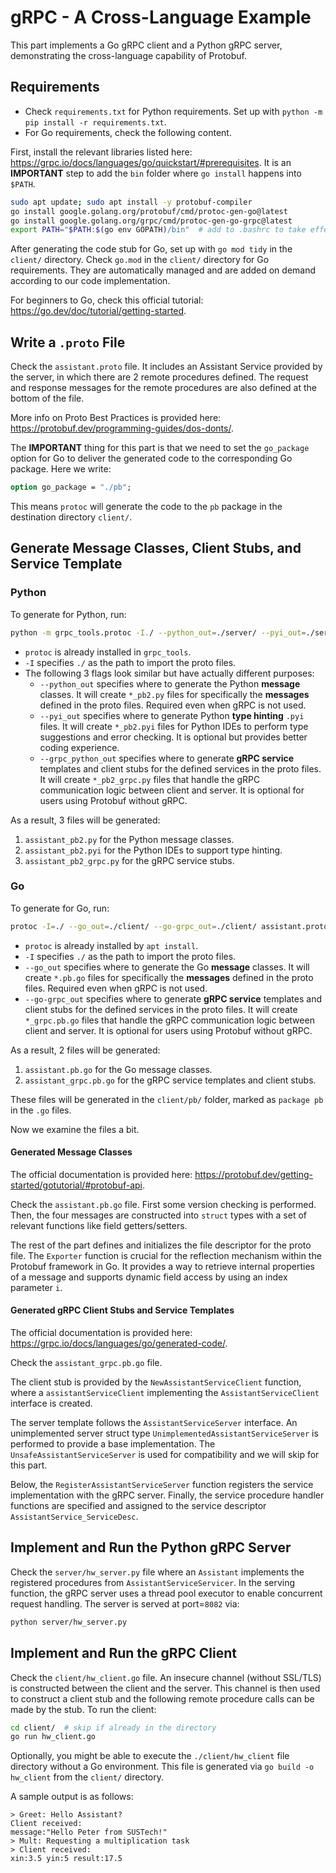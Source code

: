 # gRPC - A Cross-Language Example
This part implements a Go gRPC client and a Python gRPC server, demonstrating the cross-language capability of Protobuf.

## Requirements
- Check `requirements.txt` for Python requirements. Set up with `python -m pip install -r requirements.txt`.
- For Go requirements, check the following content.

First, install the relevant libraries listed here: https://grpc.io/docs/languages/go/quickstart/#prerequisites. It is an **IMPORTANT** step to add the `bin` folder where `go install` happens into `$PATH`.

```bash
sudo apt update; sudo apt install -y protobuf-compiler
go install google.golang.org/protobuf/cmd/protoc-gen-go@latest
go install google.golang.org/grpc/cmd/protoc-gen-go-grpc@latest
export PATH="$PATH:$(go env GOPATH)/bin"  # add to .bashrc to take effect permenantly
```

After generating the code stub for Go, set up with `go mod tidy` in the `client/` directory. Check `go.mod` in the `client/` directory for Go requirements. They are automatically managed and are added on demand according to our code implementation.

For beginners to Go, check this official tutorial: https://go.dev/doc/tutorial/getting-started.

## Write a `.proto` File
Check the `assistant.proto` file. It includes an Assistant Service provided by the server, in which there are 2 remote procedures defined. The request and response messages for the remote procedures are also defined at the bottom of the file.

More info on Proto Best Practices is provided here: https://protobuf.dev/programming-guides/dos-donts/.

The **IMPORTANT** thing for this part is that we need to set the `go_package` option for Go to deliver the generated code to the corresponding Go package. Here we write:
```proto
option go_package = "./pb";
```
This means `protoc` will generate the code to the `pb` package in the destination directory `client/`.

## Generate Message Classes, Client Stubs, and Service Template
### Python
To generate for Python, run:
```bash
python -m grpc_tools.protoc -I./ --python_out=./server/ --pyi_out=./server/ --grpc_python_out=./server/ assistant.proto
```

- `protoc` is already installed in `grpc_tools`.
- `-I` specifies `./` as the path to import the proto files.
- The following 3 flags look similar but have actually different purposes:
  - `--python_out` specifies where to generate the Python **message** classes. It will create `*_pb2.py` files for specifically the **messages** defined in the proto files. Required even when gRPC is not used.
  - `--pyi_out` specifies where to generate Python **type hinting** `.pyi` files. It will create `*_pb2.pyi` files for Python IDEs to perform type suggestions and error checking. It is optional but provides better coding experience.
  - `--grpc_python_out` specifies where to generate **gRPC service** templates and client stubs for the defined services in the proto files. It will create `*_pb2_grpc.py` files that handle the gRPC communication logic between client and server. It is optional for users using Protobuf without gRPC.

As a result, 3 files will be generated:

1. `assistant_pb2.py` for the Python message classes.
2. `assistant_pb2.pyi` for the Python IDEs to support type hinting.
3. `assistant_pb2_grpc.py` for the gRPC service stubs.

### Go
To generate for Go, run:
```bash
protoc -I=./ --go_out=./client/ --go-grpc_out=./client/ assistant.proto
```
- `protoc` is already installed by `apt install`.
- `-I` specifies `./` as the path to import the proto files.
- `--go_out` specifies where to generate the Go **message** classes. It will create `*.pb.go` files for specifically the **messages** defined in the proto files. Required even when gRPC is not used.
- `--go-grpc_out` specifies where to generate **gRPC service** templates and client stubs for the defined services in the proto files. It will create `*_grpc.pb.go` files that handle the gRPC communication logic between client and server. It is optional for users using Protobuf without gRPC.

As a result, 2 files will be generated:

1. `assistant.pb.go` for the Go message classes.
2. `assistant_grpc.pb.go` for the gRPC service templates and client stubs.

These files will be generated in the `client/pb/` folder, marked as `package pb` in the `.go` files.

Now we examine the files a bit.

#### Generated Message Classes
The official documentation is provided here: https://protobuf.dev/getting-started/gotutorial/#protobuf-api.

Check the `assistant.pb.go` file. First some version checking is performed. Then, the four messages are constructed into `struct` types with a set of relevant functions like field getters/setters.

The rest of the part defines and initializes the file descriptor for the proto file. The `Exporter` function is crucial for the reflection mechanism within the Protobuf framework in Go. It provides a way to retrieve internal properties of a message and supports dynamic field access by using an index parameter `i`.

#### Generated gRPC Client Stubs and Service Templates
The official documentation is provided here: https://grpc.io/docs/languages/go/generated-code/.

Check the `assistant_grpc.pb.go` file.

The client stub is provided by the `NewAssistantServiceClient` function, where a `assistantServiceClient` implementing the `AssistantServiceClient` interface is created.

The server template follows the `AssistantServiceServer` interface. An unimplemented server struct type `UnimplementedAssistantServiceServer` is performed to provide a base implementation. The `UnsafeAssistantServiceServer` is used for compatibility and we will skip for this part.

Below, the `RegisterAssistantServiceServer` function registers the service implementation with the gRPC server. Finally, the service procedure handler functions are specified and assigned to the service descriptor `AssistantService_ServiceDesc`.

## Implement and Run the Python gRPC Server
Check the `server/hw_server.py` file where an `Assistant` implements the registered procedures from `AssistantServiceServicer`. In the serving function, the gRPC server uses a thread pool executor to enable concurrent request handling. The server is served at port=`8082` via:
```bash
python server/hw_server.py
```

## Implement and Run the gRPC Client
Check the `client/hw_client.go` file. An insecure channel (without SSL/TLS) is constructed between the client and the server. This channel is then used to construct a client stub and the following remote procedure calls can be made by the stub. To run the client:
```bash
cd client/  # skip if already in the directory
go run hw_client.go
```

Optionally, you might be able to execute the `./client/hw_client` file directory without a Go environment. This file is generated via `go build -o hw_client` from the `client/` directory.

A sample output is as follows:
```text
> Greet: Hello Assistant?
Client received:
message:"Hello Peter from SUSTech!"
> Mult: Requesting a multiplication task
> Client received:
xin:3.5 yin:5 result:17.5
```
